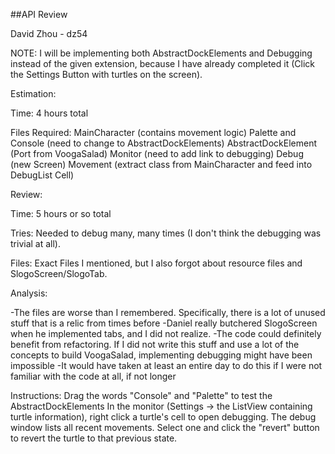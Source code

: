 


##API Review

David Zhou - dz54

NOTE: I will be implementing both AbstractDockElements and Debugging instead of the given extension, because I have already completed it (Click the Settings Button with turtles on the screen).

Estimation:

Time: 4 hours total

Files Required: MainCharacter (contains movement logic)
			    Palette and Console (need to change to AbstractDockElements)
			    AbstractDockElement (Port from VoogaSalad)
			    Monitor (need to add link to debugging)
			    Debug (new Screen)
			    Movement (extract class from MainCharacter and feed into DebugList Cell)
			    
Review:

Time: 5 hours or so total

Tries: Needed to debug many, many times (I don't think the debugging was trivial at all).

Files: Exact Files I mentioned, but I also forgot about resource files and SlogoScreen/SlogoTab.

Analysis:

-The files are worse than I remembered.  Specifically, there is a lot of unused stuff that is a relic from times before
-Daniel really butchered SlogoScreen when he implemented tabs, and I did not realize.
-The code could definitely benefit from refactoring.  If I did not write this stuff and use a lot of the concepts to build VoogaSalad, implementing debugging might have been impossible
-It would have taken at least an entire day to do this if I were not familiar with the code at all, if not longer

Instructions: Drag the words "Console" and "Palette" to test the AbstractDockElements
		      In the monitor (Settings -> the ListView containing turtle information), right click a turtle's cell to open debugging.
		      The debug window lists all recent movements.  Select one and click the "revert" button to revert the turtle to that previous 			 			  state.